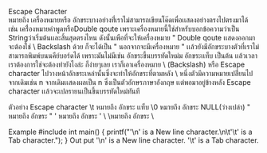 Escape Character  
     หมายถึง เครื่องหมายหรือ อักขระบางอย่างที่่เราไม่สามารถเขียนโค๊ดเพื่อเเสดงอย่างตรงไปตรงมาได้ 
เช่น เครื่่องหมายคำพูดหรือDouble qoute เพราะเครื่องหมายนี้ใช่สำหรับบอกข้อความว่าเป็น Stringว่าเริ่มต้นเเละสิ้นสุดตรงไหน
ดังนั้นเพือที่จะให้เครื่องหมาย " Double qoute เเสดงออกมาจะต้องใช่ \ Backslash ด้วย ก็จะได้เป็น \"  นอกจากจะมีเครื่องหมาย " 
เเล้วยังมีอักขระบางตัวที่เราไม่สามารถพิมพ์บนนคีย์บอร์ดได้ เพราะมันไม่มีเช่น อักขระขึ้นบรรทัดใหม่ม อักขระเเท็บ เป็นต้น
เเล้วเวลาเราต้องการใช่จะต้องทำยังไงล่ะ ก็ง่ายๆเลย เราก็เอาเครื่องหมาย \ (Backslash) หรือ Escape character 
ไปวางหน้าอักขระเหล่านั้นซึ่งจะทำให้อักขระที่ตามหลัง \ หนึ่งตัวมีความหมายเปลี่่ยนไปจากเดิมเช่น n จากเดิมเเสดงผลเป็น n ซึ่งเป็นตัวอักษรภาษาอังกฤษ
เเต่พอมาอยู่ข้างหลัง Escape character เเล้วจะเปลรายนเป็นขึ้นบรรทัดใหม่ทันที

ตัวอย่าง Escape character
      \t หมายถึง อักขระ เเท็บ
      \0 หมายถึง อักขระ NULL(ว่างเปล่า)
      \" หมายถึง อักขระ "
      \' หมายถึง อักขระ '
      \ \หมายถึง อักขระ \


Example
#include <stdioh>
int main()
{
     printf("\'\\n\' is a New line character.\n\t'\\t' is a Tab character.");
}
Out put
'\n' is a New line character.
        '\t' is a Tab character.
